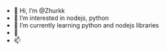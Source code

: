 - 👋 Hi, I’m @Zhurkk
- 👀 I’m interested in nodejs, python
- 🌱 I’m currently learning python and nodejs libraries
- 💞️ 
- 📫 

<!---
Zhurkk/Zhurkk is a ✨ special ✨ repository because its `README.md` (this file) appears on your GitHub profile.
You can click the Preview link to take a look at your changes.
--->
